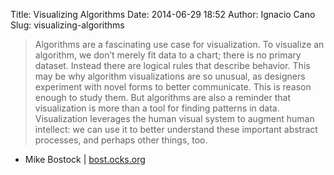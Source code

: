 Title: Visualizing Algorithms
Date: 2014-06-29 18:52
Author: Ignacio Cano
Slug: visualizing-algorithms

> Algorithms are a fascinating use case for visualization. To visualize
> an algorithm, we don’t merely fit data to a chart; there is no primary
> dataset. Instead there are logical rules that describe behavior. This
> may be why algorithm visualizations are so unusual, as designers
> experiment with novel forms to better communicate. This is reason
> enough to study them. But algorithms are also a reminder that
> visualization is more than a tool for finding patterns in data.
> Visualization leverages the human visual system to augment human
> intellect: we can use it to better understand these important abstract
> processes, and perhaps other things, too.

- Mike Bostock | [bost.ocks.org][]

  [bost.ocks.org]: http://bost.ocks.org/mike/algorithms/
    "Visualizing Algorithms"
